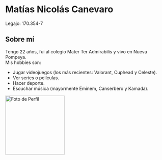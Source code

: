 # Matías Nicolás Canevaro
Legajo: 170.354-7
## Sobre mí
Tengo 22 años, fui al colegio Mater Ter Admirabilis y vivo en Nueva Pompeya.  
Mis hobbies son:
* Jugar videojuegos (los más recientes: Valorant, Cuphead y Celeste).
* Ver series o películas.
* Hacer deporte.
* Escuchar música (mayormente Eminem, Canserbero y Kamada).
<img width="186" alt="Foto de Perfil" src="https://user-images.githubusercontent.com/86281930/162123693-7430d408-f6f5-4966-9083-af77fee59f21.PNG">
